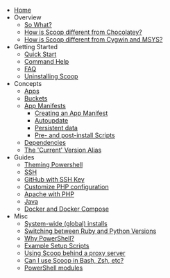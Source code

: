 - [Home](https://github.com/lukesampson/scoop/wiki)
- Overview
  - [So What?](So-What)
  - [How is Scoop different from Chocolatey?](Chocolatey-Comparison)
  - [How is Scoop different from Cygwin and MSYS?](Cygwin-and-MSYS-Comparison)
- Getting Started
  - [Quick Start](Quick-Start)
  - [Command Help](Commands)
  - [FAQ](FAQ)
  - [Uninstalling Scoop](Uninstalling-Scoop)
- Concepts
  - [Apps](Apps)
  - [Buckets](Buckets)
  - [App Manifests](App-Manifests)
    - [Creating an App Manifest](Creating-an-app-manifest)
    - [Autoupdate](App-Manifest-Autoupdate)
    - [Persistent data](Persistent-data)
    - [Pre- and post-install Scripts](Pre--and-Post-install-scripts)
  - [Dependencies](Dependencies)
  - [The 'Current' Version Alias](The-'Current'-Version-Alias)
- Guides
  - [Theming Powershell](Theming-Powershell)
  - [SSH](SSH-on-Windows)
  - [GitHub with SSH Key](GitHub-with-SSH-Key)
  - [Customize PHP configuration](Custom-PHP-configuration)
  - [Apache with PHP](Apache-with-PHP)
  - [Java](Java)
  - [Docker and Docker Compose](Docker)
- Misc
  - [System-wide (global) installs](Global-Installs)
  - [Switching between Ruby and Python Versions](Switching-Ruby-And-Python-Versions)
  - [Why PowerShell?](Why-PowerShell)
  - [Example Setup Scripts](Example-Setup-Scripts)
  - [Using Scoop behind a proxy server](Using-Scoop-behind-a-proxy)
  - [Can I use Scoop in Bash, Zsh, etc?](Can-I-Use-Scoop-in-Bash,-Zsh,-etc%3F)
  - [PowerShell modules](PowerShell-Modules)